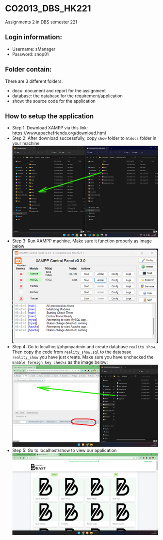 # CO2013_DBS_HK221
Assignments 2 in DBS semester 221

## Login information:
* Username: sManager
* Password: shop01

## Folder contain:
There are 3 different folders:
* docu: document and report for the assignment
* database: the database for the requirement/application
* show: the source code for the application

## How to setup the application
* Step 1: Download XAMPP via this link: https://www.apachefriends.org/download.html
* Step 2: After download successfully, copy `show` folder to `htdocs` folder in your machine
![alt text](https://github.com/TravisMai/CO2013_DBS_HK221/blob/main/docu/img/htdocs.png?raw=true)
* Step 3: Run XAMPP machine. Make sure it function properly as image below
![alt text](https://github.com/TravisMai/CO2013_DBS_HK221/blob/main/docu/img/xampp.png?raw=true)
* Step 4: Go to localhost/phpmyadmin and create database `reality_show`. Then copy the code from `reality_show.sql` to the database `reality_show` you have just create. Make sure you have unchecked the `Enable foreign key checks` as the image below:
![alt text](https://github.com/TravisMai/CO2013_DBS_HK221/blob/main/docu/img/reality_show_db.png?raw=true)
* Step 5: Go to localhost/show to view our application
![alt text](https://github.com/TravisMai/CO2013_DBS_HK221/blob/main/docu/img/localhost_show.png?raw=true)
